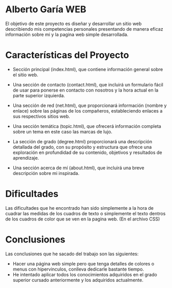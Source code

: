 # Alberto Garía WEB

El objetivo de este proyecto es diseñar y desarrollar un sitio web describiendo mis competencias personales 
presentando de manera eficaz información sobre mi y la pagina web simple desarrollada.

# Características del Proyecto

- Sección principal (index.html), que contiene información general sobre el sitio web.

- Una sección de contacto (contact.html), que incluirá un formulario fácil de usar para ponerse en contacto con nosotros y la hora actual en la parte superior izquierda.

- Una sección de red (net.html), que proporcionará información (nombre y enlace) sobre las páginas de los compañeros, estableciendo enlaces a sus respectivos sitios web.

- Una sección temática (topic.html), que ofrecerá información completa sobre un tema en este caso las marcas de lujo.

- La sección de grado (degree.html) proporcionará una descripción detallada del grado, con su propósito y estructura que ofrece una exploración en profundidad de su contenido, objetivos y resultados de aprendizaje.

- Una sección acerca de mí (about.html), que incluirá una breve descripción sobre mi inspirada.

# Dificultades

Las dificultades que he encontrado han sido simplemente a la hora de cuadrar las medidas de los cuadros de texto o simplemente el texto dentros de los cuadros de color
que se ven en la pagina web. (En el archivo CSS)

# Conclusiones

Las conclusiones que he sacado del trabajo son las siguientes:
- Hacer una página web simple pero que tenga detalles de colores o menus con hipervinculos, conlleva dedicarle bastante tiempo.
- He intentado aplicar todos los conocimientos adquiridos en el grado superior cursado anteriormente y los adquiridos actualmente.

